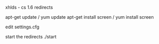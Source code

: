 xhlds - cs 1.6 redirects 

apt-get update / yum update 
apt-get install screen  / yum install screen

edit settings.cfg

start the redirects 
./start
